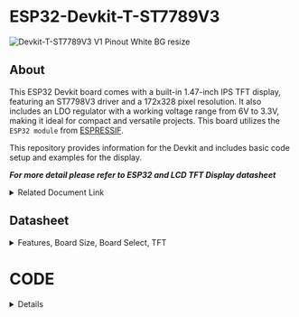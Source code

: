 # ESP32-Devkit-T-ST7789V3

![Devkit-T-ST7789V3 V1 Pinout White BG resize](https://github.com/user-attachments/assets/e2c77a3a-1b03-4acb-9fcd-7598d502f37b)


## About
This ESP32 Devkit board comes with a built-in 1.47-inch IPS TFT display, featuring an ST7798V3 driver and a 172x328 pixel resolution. It also includes an LDO regulator with a working voltage range from 6V to 3.3V, making it ideal for compact and versatile projects. This board utilizes the `ESP32 module` from [ESPRESSIF](https://www.espressif.com).

This repository provides information for the Devkit and includes basic code setup and examples for the display.

***For more detail please refer to ESP32 and LCD TFT Display datasheet***
<details> 
<summary>Related Document Link</summary>

+ [ESP32 WROOM 32 Datasheet](https://www.espressif.com/sites/default/files/documentation/esp32-wroom-32_datasheet_en.pdf) PDF
+ [ESP32-DevkitC V4](https://docs.espressif.com/projects/esp-idf/en/latest/esp32/hw-reference/esp32/get-started-devkitc.html)
+ [ESP32-Series Datasheet](https://www.espressif.com/sites/default/files/documentation/esp32_datasheet_en.pdf) PDF
+ [Espressif product](https://products.espressif.com/#/product-selector?names=)

</details>



## Datasheet
<details>
  <summary> Features, Board Size, Board Select, TFT</summary>

   ### Description

Features: 
  +	ESP32-WROOM-32D or ESP32-WROOM-32U Module
  +	USB Protection Diode
  + USB Type-C
  + Max +6V Input (from 5V pin)
  +	32 Pin
  +	1.47-inch IPS TFT display (172x328 pixel)
  +	UART CH340K
  +	3.3V Logic Level
  +	Built In LED (GPIO2)
  
  Board Size:
  +	Width: 25.4 mm x Length: 47.11 mm
  
  Compatible Board Select (for platform.io): 
  +	uPesy ESP32 Wroom DevKit
  +	Denky32 (WROOM32)
  
  LCD TFT Display Resolution:
  +	172x320 px
  +	19.45 mm x 37.45 mm

#### TFT 

Pinout for the display
| LCD TFT DISPLAY | GPIO |
| ----------- | -- |
| `MOSI`      | 23 |
| `SCK`       | 28 |
| `CS`        | 16 |
| `DC`        | 5  |
| `RST`       | 17 |
| `BackLight` | 4  |


</details>

# CODE

<details>
  
  <summary> Details </summary>

To start, this Devkit board utilizes the same ESP32 as other Devkits. Specifically, it employs either the `ESP32-WROOM-32D` or `ESP32-WROOM-32U` module from `ESPRESSIF`, which can be identified on the module itself. Additionally, this board is compatible with other libraries, as long as they do not interfere with pins already in use on the Devkit.

If you are using `platform.io`, select the `uPesy ESP32 Wroom DevKit` or `Denky32 (WROOM32)` as the target `board`.


  ## Built in LED
  <details>
  This code snippet is for controlling the LED on the Devkit, which is connected to `GPIO 2`. You can use this LED in the same way as any standard LED.

#### Simple LED PWM

  ```
    #include <Arduino.h>
    
    //define the pin for the LED
    #define BuiltInLED 2
    
    
    int brightness = 0; // how bright the LED is
    int fadeAmount = 5; // how many points to fade the LED by
    
    void setup() {
    
        Serial.begin(9600);
    
        pinMode(BuiltInLED, OUTPUT); // Set the LED pin as an output
    
        Serial.println("Hello World");
    }
    
    void loop() {
    
        brightness = brightness + fadeAmount; // Change the brightness
            if (brightness <= 0 || brightness >= 255) {
                fadeAmount = -fadeAmount; // Reverse the fade direction
            }
        
        analogWrite(BuiltInLED, brightness); // Set the brightness
        delay(20); // Delay for smoother fading (adjust as needed)
    
    }
```

#### Advanced LED PWM
    
You can also use this type of [Advanced PWM](https://randomnerdtutorials.com/esp32-pwm-arduino-ide/) to control the LED
```
    // the number of the LED pin
    const int ledPin = 2;  // 2 corresponds to GPIO2
    
    // setting PWM properties
    const int freq = 5000;
    const int ledChannel = 0;
    const int resolution = 8;
     
    void setup(){
      // configure LED PWM functionalitites
      ledcSetup(ledChannel, freq, resolution);
      
      // attach the channel to the GPIO to be controlled
      ledcAttachPin(ledPin, ledChannel);
    }
     
    void loop(){
      // increase the LED brightness
      for(int dutyCycle = 0; dutyCycle <= 255; dutyCycle++){   
        // changing the LED brightness with PWM
        ledcWrite(ledChannel, dutyCycle);
        delay(15);
      }
    
      // decrease the LED brightness
      for(int dutyCycle = 255; dutyCycle >= 0; dutyCycle--){
        // changing the LED brightness with PWM
        ledcWrite(ledChannel, dutyCycle);   
        delay(15);
      }
    }
```

</details>

## TFT
<details>
  
To begin, you can choose any display library compatible with the ESP32 Devkit and TFT display. I recommend using either [TFT_eSPI](https://github.com/Bodmer/TFT_eSPI?tab=readme-ov-file) by Bodmer or [LovyanGFX](https://github.com/lovyan03/LovyanGFX) by lovyan03.

The `pin` configuration for the display for this board remains the same across various displays.

to controll the `Backlight` i recommend to do it separately from the library

| LCD TFT DISPLAY | GPIO |
| ----------- | -- |
| `MOSI`      | 23 |
| `SCK`       | 28 |
| `CS`        | 16 |
| `DC`        | 5  |
| `RST`       | 17 |
| `BackLight` | 4  |

Using the TFT library you need to set up the pin first either in the user setup or on the main code.

  ### Bodmer TFT_eSPI
  <details>
  
  If u using the Bodmer Library, then add the library first into your project, after that, set the user Setup.
  
  ### User_Setup

<details>
  
  To use the TFT display, you need to set the `User_Setup.h` first.

  To access it, on the `VS-Code` you can find it on the EXPLORER bar on the side of your screen. On your Project file, inside the .pio - libdeps - TFT_eSPI - User_Setup.h
  
![Screenshot 2024-09-17 001626](https://github.com/user-attachments/assets/6ef12419-e8ca-4e18-837c-49beca4b04df)

To implement the necessary configurations, insert the following code into the `User_Setup.h` .

you can choose the `USER_SETUP_ID` either `135` or `203` 

```
       // ST7789 135 x 240 display with no chip select line
            #define USER_SETUP_ID 135
            
            #define ST7789_DRIVER     // Configure all registers
            
            #define TFT_WIDTH  172
            #define TFT_HEIGHT 320
            
            #define CGRAM_OFFSET      // Library will add offsets required
            
            //#define TFT_RGB_ORDER TFT_RGB  // Colour order Red-Green-Blue
            //#define TFT_RGB_ORDER TFT_BGR  // Colour order Blue-Green-Red
            
            //#define TFT_INVERSION_ON
            //#define TFT_INVERSION_OFF
            
            
            // Generic ESP32 setup
            //#define TFT_MISO 19
            #define TFT_MOSI 23
            #define TFT_SCLK 18
            #define TFT_CS    5 // Not connected
            #define TFT_DC    17
            #define TFT_RST   16  // Connect reset to ensure display initialises
    
                    
            #define LOAD_GLCD   // Font 1. Original Adafruit 8 pixel font needs ~1820 bytes in FLASH
            #define LOAD_FONT2  // Font 2. Small 16 pixel high font, needs ~3534 bytes in FLASH, 96 characters
            #define LOAD_FONT4  // Font 4. Medium 26 pixel high font, needs ~5848 bytes in FLASH, 96 characters
            #define LOAD_FONT6  // Font 6. Large 48 pixel font, needs ~2666 bytes in FLASH, only characters 1234567890:-.apm
            #define LOAD_FONT7  // Font 7. 7 segment 48 pixel font, needs ~2438 bytes in FLASH, only characters 1234567890:.
            #define LOAD_FONT8  // Font 8. Large 75 pixel font needs ~3256 bytes in FLASH, only characters 1234567890:-.
            //#define LOAD_FONT8N // Font 8. Alternative to Font 8 above, slightly narrower, so 3 digits fit a 160 pixel TFT
            #define LOAD_GFXFF  // FreeFonts. Include access to the 48 Adafruit_GFX free fonts FF1 to FF48 and custom fonts
            
            #define SMOOTH_FONT
            
            
            // #define SPI_FREQUENCY  27000000
            #define SPI_FREQUENCY  40000000
            
            #define SPI_READ_FREQUENCY  20000000
            
            #define SPI_TOUCH_FREQUENCY  2500000
            
            // #define SUPPORT_TRANSACTIONS
```



</details>
    
  ### Example

<details>
  after you finish the setup for the code, you can use the simple example below that i provide

```
      #include <Arduino.h>
      #include "TFT_eSPI.h"
      
      TFT_eSPI tft = TFT_eSPI();  // Invoke custom library 
      
      TFT_eSprite spritte = TFT_eSprite(&tft); // Sprite object "spritte" created
      
      
      #define BL 4
      #define IO2 2
      
      uint16_t colors[] = {
        TFT_CYAN, TFT_MAGENTA, TFT_YELLOW, TFT_BLACK, TFT_RED, TFT_GREEN, TFT_BLUE,TFT_WHITE,TFT_ORANGE,TFT_PINK   // RGB colors
      };
      
      int  brightness;
      int fadeAmount;
      void setup() {
      
      Serial.begin(115200);
      Serial.println("SETUP");
      
      pinMode(BL, OUTPUT);
      pinMode(IO2, OUTPUT);
      
      int BL_brightness = 100;
      analogWrite(BL, BL_brightness);
      digitalWrite(IO2, HIGH);
      
      tft.init();
      tft.setSwapBytes(true);
      
      Serial.println("ESP BEGIN");
      tft.fillScreen(TFT_ORANGE);
      
      }
      
      void loop() {
      
       int segmentHeight = 32;      // Set the height of each color segment (328 / 7 = 46)
        int numColors = sizeof(colors) / sizeof(colors[0]);  // Get the number of colors (7 in this case)
      
        // Loop through each color and display it in a horizontal segment
        for (int i = 0; i < numColors; i++) {
          tft.fillRect(0, i * segmentHeight, 172, segmentHeight, colors[i]);  // Draw the segment with the current color
        }
        
        Serial.println("Hello World");
        delay(1000);
      
      }
```

</details>


 </details> 
</details>




